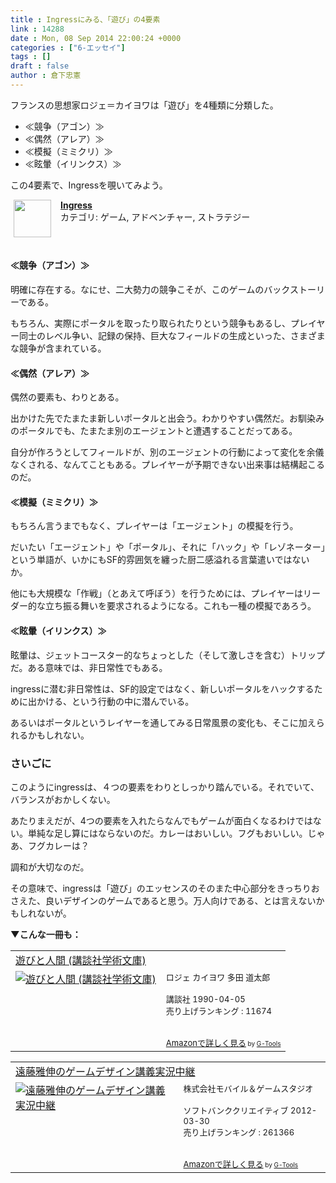 ```yaml
---
title : Ingressにみる、「遊び」の4要素
link : 14288
date : Mon, 08 Sep 2014 22:00:24 +0000
categories : ["6-エッセイ"]
tags : []
draft : false
author : 倉下忠憲
---
```


フランスの思想家ロジェ＝カイヨワは「遊び」を4種類に分類した。

<ul><li>≪競争（アゴン）≫</li>
<li>≪偶然（アレア）≫</li>
<li>≪模擬（ミミクリ）≫</li>
<li>≪眩暈（イリンクス）≫</li></ul>

この4要素で、Ingressを覗いてみよう。

<span class="appIcon"><img class="appIconImg" height="60" src="http://a727.phobos.apple.com/us/r30/Purple3/v4/24/6a/5b/246a5b62-4a6a-250c-5e6c-66378e793219/Icon-57.png" style="float:left;margin: 0px 15px 15px 5px;"></span><span class="appName"><strong><a href="https://itunes.apple.com/jp/app/ingress/id576505181?mt=8&uo=4&at=11l4y8" target="itunes_store">Ingress</a></strong></span><br><span class="appCategory">カテゴリ: ゲーム, アドベンチャー, ストラテジー</span><br><span class="badgeS" style="display:inline-block; margin:6px"><a href="https://itunes.apple.com/jp/app/ingress/id576505181?mt=8&uo=4&at=11l4y8" target="itunes_store" style="display:inline-block;overflow:hidden;background:url(http://linkmaker.itunes.apple.com/htmlResources/assets//images/web/linkmaker/badge_appstore-sm.png) no-repeat;width:61px;height:15px;"></a></span><br style="clear:both;">

<H4>≪競争（アゴン）≫</H4>

明確に存在する。なにせ、二大勢力の競争こそが、このゲームのバックストーリーである。

もちろん、実際にポータルを取ったり取られたりという競争もあるし、プレイヤー同士のレベル争い、記録の保持、巨大なフィールドの生成といった、さまざまな競争が含まれている。

<H4>≪偶然（アレア）≫</H4>

偶然の要素も、わりとある。

出かけた先でたまたま新しいポータルと出会う。わかりやすい偶然だ。お馴染みのポータルでも、たまたま別のエージェントと遭遇することだってある。

自分が作ろうとしてフィールドが、別のエージェントの行動によって変化を余儀なくされる、なんてこともある。プレイヤーが予期できない出来事は結構起こるのだ。

<H4>≪模擬（ミミクリ）≫</H4>

もちろん言うまでもなく、プレイヤーは「エージェント」の模擬を行う。

だいたい「エージェント」や「ポータル」、それに「ハック」や「レゾネーター」という単語が、いかにもSF的雰囲気を纏った厨二感溢れる言葉遣いではないか。

他にも大規模な「作戦」（とあえて呼ぼう）を行うためには、プレイヤーはリーダー的な立ち振る舞いを要求されるようになる。これも一種の模擬であろう。

<H4>≪眩暈（イリンクス）≫</H4>

眩暈は、ジェットコースター的なちょっとした（そして激しさを含む）トリップだ。ある意味では、非日常性でもある。

ingressに潜む非日常性は、SF的設定ではなく、新しいポータルをハックするために出かける、という行動の中に潜んでいる。

あるいはポータルというレイヤーを通してみる日常風景の変化も、そこに加えられるかもしれない。

<H3>さいごに</H3>

このようにingressは、４つの要素をわりとしっかり踏んでいる。それでいて、バランスがおかしくない。

あたりまえだが、4つの要素を入れたらなんでもゲームが面白くなるわけではない。単純な足し算にはならないのだ。カレーはおいしい。フグもおいしい。じゃあ、フグカレーは？

調和が大切なのだ。

その意味で、ingressは「遊び」のエッセンスのそのまた中心部分をきっちりおさえた、良いデザインのゲームであると思う。万人向けである、とは言えないかもしれないが。

<strong>▼こんな一冊も：</strong>

<table  border="0" cellpadding="5"><tr><td colspan="2"><a href="http://www.amazon.co.jp/%E9%81%8A%E3%81%B3%E3%81%A8%E4%BA%BA%E9%96%93-%E8%AC%9B%E8%AB%87%E7%A4%BE%E5%AD%A6%E8%A1%93%E6%96%87%E5%BA%AB-%E3%83%AD%E3%82%B8%E3%82%A7-%E3%82%AB%E3%82%A4%E3%83%A8%E3%83%AF/dp/4061589202%3FSubscriptionId%3D15SMZCTB9V8NGR2TW082%26tag%3Drashita1000-22%26linkCode%3Dxm2%26camp%3D2025%26creative%3D165953%26creativeASIN%3D4061589202" target="_blank">遊びと人間 (講談社学術文庫)</a><img src="http://www.assoc-amazon.jp/e/ir?t=rashita1000-22&l=ur2&o=9" width="1" height="1" style="border: none;" alt="" /></td></tr><tr><td valign="top"><a href="http://www.amazon.co.jp/%E9%81%8A%E3%81%B3%E3%81%A8%E4%BA%BA%E9%96%93-%E8%AC%9B%E8%AB%87%E7%A4%BE%E5%AD%A6%E8%A1%93%E6%96%87%E5%BA%AB-%E3%83%AD%E3%82%B8%E3%82%A7-%E3%82%AB%E3%82%A4%E3%83%A8%E3%83%AF/dp/4061589202%3FSubscriptionId%3D15SMZCTB9V8NGR2TW082%26tag%3Drashita1000-22%26linkCode%3Dxm2%26camp%3D2025%26creative%3D165953%26creativeASIN%3D4061589202" target="_blank"><img src="http://ecx.images-amazon.com/images/I/21M6RY2E48L._SL160_.jpg" border="0" alt="遊びと人間 (講談社学術文庫)" /></a></td><td valign="top"><font size="-1">ロジェ カイヨワ 多田 道太郎 <br /><br />講談社  1990-04-05<br />売り上げランキング : 11674<br /><br /><br /><a href="http://www.amazon.co.jp/%E9%81%8A%E3%81%B3%E3%81%A8%E4%BA%BA%E9%96%93-%E8%AC%9B%E8%AB%87%E7%A4%BE%E5%AD%A6%E8%A1%93%E6%96%87%E5%BA%AB-%E3%83%AD%E3%82%B8%E3%82%A7-%E3%82%AB%E3%82%A4%E3%83%A8%E3%83%AF/dp/4061589202%3FSubscriptionId%3D15SMZCTB9V8NGR2TW082%26tag%3Drashita1000-22%26linkCode%3Dxm2%26camp%3D2025%26creative%3D165953%26creativeASIN%3D4061589202" target="_blank">Amazonで詳しく見る</a></font><font size="-2"> by <a href="http://www.goodpic.com/mt/aws/index.html" >G-Tools</a></font></td></tr></table>

<table  border="0" cellpadding="5"><tr><td colspan="2"><a href="http://www.amazon.co.jp/%E9%81%A0%E8%97%A4%E9%9B%85%E4%BC%B8%E3%81%AE%E3%82%B2%E3%83%BC%E3%83%A0%E3%83%87%E3%82%B6%E3%82%A4%E3%83%B3%E8%AC%9B%E7%BE%A9%E5%AE%9F%E6%B3%81%E4%B8%AD%E7%B6%99-%E6%A0%AA%E5%BC%8F%E4%BC%9A%E7%A4%BE%E3%83%A2%E3%83%90%E3%82%A4%E3%83%AB%EF%BC%86%E3%82%B2%E3%83%BC%E3%83%A0%E3%82%B9%E3%82%BF%E3%82%B8%E3%82%AA/dp/4797367849%3FSubscriptionId%3D15SMZCTB9V8NGR2TW082%26tag%3Drashita1000-22%26linkCode%3Dxm2%26camp%3D2025%26creative%3D165953%26creativeASIN%3D4797367849" target="_blank">遠藤雅伸のゲームデザイン講義実況中継</a><img src="http://www.assoc-amazon.jp/e/ir?t=rashita1000-22&l=ur2&o=9" width="1" height="1" style="border: none;" alt="" /></td></tr><tr><td valign="top"><a href="http://www.amazon.co.jp/%E9%81%A0%E8%97%A4%E9%9B%85%E4%BC%B8%E3%81%AE%E3%82%B2%E3%83%BC%E3%83%A0%E3%83%87%E3%82%B6%E3%82%A4%E3%83%B3%E8%AC%9B%E7%BE%A9%E5%AE%9F%E6%B3%81%E4%B8%AD%E7%B6%99-%E6%A0%AA%E5%BC%8F%E4%BC%9A%E7%A4%BE%E3%83%A2%E3%83%90%E3%82%A4%E3%83%AB%EF%BC%86%E3%82%B2%E3%83%BC%E3%83%A0%E3%82%B9%E3%82%BF%E3%82%B8%E3%82%AA/dp/4797367849%3FSubscriptionId%3D15SMZCTB9V8NGR2TW082%26tag%3Drashita1000-22%26linkCode%3Dxm2%26camp%3D2025%26creative%3D165953%26creativeASIN%3D4797367849" target="_blank"><img src="http://ecx.images-amazon.com/images/I/51NmBdL%2B-yL._SL160_.jpg" border="0" alt="遠藤雅伸のゲームデザイン講義実況中継" /></a></td><td valign="top"><font size="-1">株式会社モバイル＆ゲームスタジオ <br /><br />ソフトバンククリエイティブ  2012-03-30<br />売り上げランキング : 261366<br /><br /><br /><a href="http://www.amazon.co.jp/%E9%81%A0%E8%97%A4%E9%9B%85%E4%BC%B8%E3%81%AE%E3%82%B2%E3%83%BC%E3%83%A0%E3%83%87%E3%82%B6%E3%82%A4%E3%83%B3%E8%AC%9B%E7%BE%A9%E5%AE%9F%E6%B3%81%E4%B8%AD%E7%B6%99-%E6%A0%AA%E5%BC%8F%E4%BC%9A%E7%A4%BE%E3%83%A2%E3%83%90%E3%82%A4%E3%83%AB%EF%BC%86%E3%82%B2%E3%83%BC%E3%83%A0%E3%82%B9%E3%82%BF%E3%82%B8%E3%82%AA/dp/4797367849%3FSubscriptionId%3D15SMZCTB9V8NGR2TW082%26tag%3Drashita1000-22%26linkCode%3Dxm2%26camp%3D2025%26creative%3D165953%26creativeASIN%3D4797367849" target="_blank">Amazonで詳しく見る</a></font><font size="-2"> by <a href="http://www.goodpic.com/mt/aws/index.html" >G-Tools</a></font></td></tr></table>
